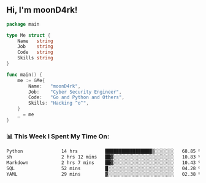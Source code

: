 <h2> Hi, I'm moonD4rk!</h2>

```go
package main

type Me struct {
	Name   string
	Job    string
	Code   string
	Skills string
}

func main() {
	me := &Me{
		Name:   "moonD4rk",
		Job:    "Cyber Security Engineer",
		Code:   "Go and Python and Others",
		Skills: "Hacking ^o^",
	}
	_ = me
}
```

<h3>📊 This Week I Spent My Time On:</h3>
<!-- <img align='right' src="https://github-readme-stats.vercel.app/api?username=moond4rk&show_icons=true&theme=radical", width="300" height="150"> -->

<!--START_SECTION:waka-->

```txt
Python              14 hrs          █████████████████▒░░░░░░░   68.85 %
sh                  2 hrs 12 mins   ██▓░░░░░░░░░░░░░░░░░░░░░░   10.83 %
Markdown            2 hrs 7 mins    ██▓░░░░░░░░░░░░░░░░░░░░░░   10.43 %
SQL                 52 mins         █░░░░░░░░░░░░░░░░░░░░░░░░   04.28 %
YAML                29 mins         ▓░░░░░░░░░░░░░░░░░░░░░░░░   02.38 %
```

<!--END_SECTION:waka-->

